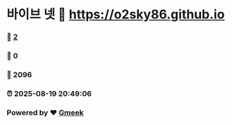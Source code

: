 # 바이브 넷 :link: https://o2sky86.github.io 
### :page_facing_up: [2](https://o2sky86.github.io/tag.html) 
### :speech_balloon: 0 
### :hibiscus: 2096 
### :alarm_clock: 2025-08-19 20:49:06 
### Powered by :heart: [Gmeek](https://github.com/Meekdai/Gmeek)
